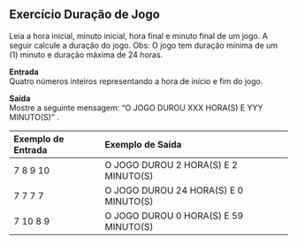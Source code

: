 ## Exercício Duração de Jogo
Leia a hora inicial, minuto inicial, hora final e minuto final de um jogo. A seguir calcule a duração do jogo.
Obs: O jogo tem duração mínima de um (1) minuto e duração máxima de 24 horas.

**Entrada**<br />
Quatro números inteiros representando a hora de início e fim do jogo.

**Saída**<br />
Mostre a seguinte mensagem: “O JOGO DUROU XXX HORA(S) E YYY MINUTO(S)” .

Exemplo de Entrada | Exemplo de Saída
:--- | :---
7 8 9 10 | O JOGO DUROU 2 HORA(S) E 2 MINUTO(S)
7 7 7 7 | O JOGO DUROU 24 HORA(S) E 0 MINUTO(S)
7 10 8 9 | O JOGO DUROU 0 HORA(S) E 59 MINUTO(S)
